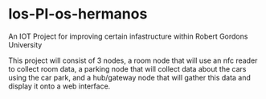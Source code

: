# los-PI-os-hermanos
An IOT Project for improving certain infastructure within Robert Gordons University 

This project will consist of 3 nodes, a room node that will use an nfc reader to collect room data, a parking node that will collect data about the cars using the car park, and a hub/gateway node that will gather this data and display it onto a web interface.
